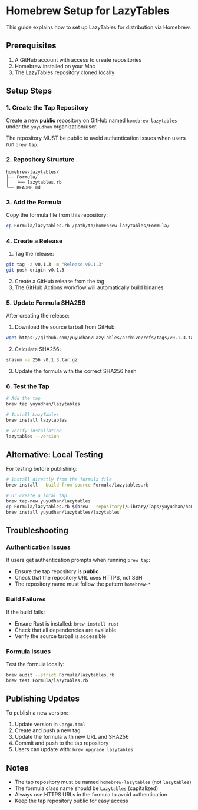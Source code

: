 # Homebrew Setup for LazyTables

This guide explains how to set up LazyTables for distribution via Homebrew.

## Prerequisites

1. A GitHub account with access to create repositories
2. Homebrew installed on your Mac
3. The LazyTables repository cloned locally

## Setup Steps

### 1. Create the Tap Repository

Create a new **public** repository on GitHub named `homebrew-lazytables` under the `yuyudhan` organization/user.

The repository MUST be public to avoid authentication issues when users run `brew tap`.

### 2. Repository Structure

```
homebrew-lazytables/
├── Formula/
│   └── lazytables.rb
└── README.md
```

### 3. Add the Formula

Copy the formula file from this repository:

```bash
cp Formula/lazytables.rb /path/to/homebrew-lazytables/Formula/
```

### 4. Create a Release

1. Tag the release:
```bash
git tag -a v0.1.3 -m "Release v0.1.3"
git push origin v0.1.3
```

2. Create a GitHub release from the tag
3. The GitHub Actions workflow will automatically build binaries

### 5. Update Formula SHA256

After creating the release:

1. Download the source tarball from GitHub:
```bash
wget https://github.com/yuyudhan/LazyTables/archive/refs/tags/v0.1.3.tar.gz
```

2. Calculate SHA256:
```bash
shasum -a 256 v0.1.3.tar.gz
```

3. Update the formula with the correct SHA256 hash

### 6. Test the Tap

```bash
# Add the tap
brew tap yuyudhan/lazytables

# Install LazyTables
brew install lazytables

# Verify installation
lazytables --version
```

## Alternative: Local Testing

For testing before publishing:

```bash
# Install directly from the formula file
brew install --build-from-source Formula/lazytables.rb

# Or create a local tap
brew tap-new yuyudhan/lazytables
cp Formula/lazytables.rb $(brew --repository)/Library/Taps/yuyudhan/homebrew-lazytables/Formula/
brew install yuyudhan/lazytables/lazytables
```

## Troubleshooting

### Authentication Issues

If users get authentication prompts when running `brew tap`:
- Ensure the tap repository is **public**
- Check that the repository URL uses HTTPS, not SSH
- The repository name must follow the pattern `homebrew-*`

### Build Failures

If the build fails:
- Ensure Rust is installed: `brew install rust`
- Check that all dependencies are available
- Verify the source tarball is accessible

### Formula Issues

Test the formula locally:
```bash
brew audit --strict Formula/lazytables.rb
brew test Formula/lazytables.rb
```

## Publishing Updates

To publish a new version:

1. Update version in `Cargo.toml`
2. Create and push a new tag
3. Update the formula with new URL and SHA256
4. Commit and push to the tap repository
5. Users can update with: `brew upgrade lazytables`

## Notes

- The tap repository must be named `homebrew-lazytables` (not `lazytables`)
- The formula class name should be `Lazytables` (capitalized)
- Always use HTTPS URLs in the formula to avoid authentication
- Keep the tap repository public for easy access